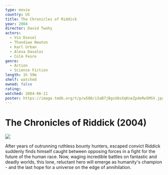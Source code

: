 ```yaml
---
type: movie
country: US
title: The Chronicles of Riddick
year: 2004
director: David Twohy
actors:
  - Vin Diesel
  - Thandiwe Newton
  - Karl Urban
  - Alexa Davalos
  - Colm Feore
genre:
  - Action
  - Science Fiction
length: 1h 59m
shelf: watched
owned: false
rating:
watched: 2004-06-11
poster: https://image.tmdb.org/t/p/w500/iSaB7jBgsU6sXqKneZpdeRw5MSV.jpg
---
```


# The Chronicles of Riddick (2004)

![](https://image.tmdb.org/t/p/w500/iSaB7jBgsU6sXqKneZpdeRw5MSV.jpg)

After years of outrunning ruthless bounty hunters, escaped convict Riddick suddenly finds himself caught between opposing forces in a fight for the future of the human race. Now, waging incredible battles on fantastic and deadly worlds, this lone, reluctant hero will emerge as humanity's champion - and the last hope for a universe on the edge of annihilation.